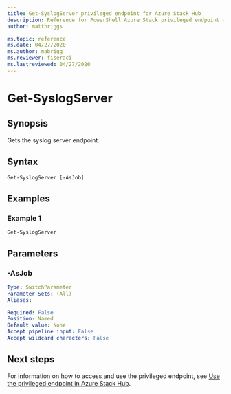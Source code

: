```yaml
---
title: Get-SyslogServer privileged endpoint for Azure Stack Hub
description: Reference for PowerShell Azure Stack privileged endpoint - Get-SyslogServer
author: mattbriggs

ms.topic: reference
ms.date: 04/27/2020
ms.author: mabrigg
ms.reviewer: fiseraci
ms.lastreviewed: 04/27/2020
---
```


# Get-SyslogServer

## Synopsis
Gets the syslog server endpoint.

## Syntax

```
Get-SyslogServer [-AsJob]
```

## Examples

### Example 1
```
Get-SyslogServer
```

## Parameters

### -AsJob


```yaml
Type: SwitchParameter
Parameter Sets: (All)
Aliases:

Required: False
Position: Named
Default value: None
Accept pipeline input: False
Accept wildcard characters: False
```

## Next steps

For information on how to access and use the privileged endpoint, see [Use the privileged endpoint in Azure Stack Hub](https://docs.microsoft.com/azure-stack/operator/azure-stack-privileged-endpoint).